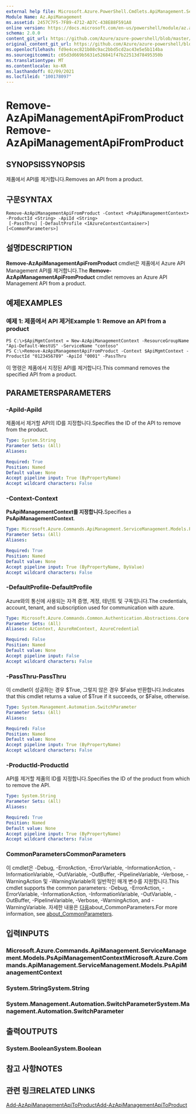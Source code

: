 ```yaml
---
external help file: Microsoft.Azure.PowerShell.Cmdlets.ApiManagement.ServiceManagement.dll-Help.xml
Module Name: Az.ApiManagement
ms.assetid: 2457C7F5-7FB9-4712-AD7C-438E88F591A8
online version: https://docs.microsoft.com/en-us/powershell/module/az.apimanagement/remove-azapimanagementapifromproduct
schema: 2.0.0
content_git_url: https://github.com/Azure/azure-powershell/blob/master/src/ApiManagement/ApiManagement/help/Remove-AzApiManagementApiFromProduct.md
original_content_git_url: https://github.com/Azure/azure-powershell/blob/master/src/ApiManagement/ApiManagement/help/Remove-AzApiManagementApiFromProduct.md
ms.openlocfilehash: fd9e4cec821b08c9ac2bbd5cd2ac43e5e5b114ba
ms.sourcegitcommit: c05d3d669b5631e526841f47b22513d78495350b
ms.translationtype: MT
ms.contentlocale: ko-KR
ms.lasthandoff: 02/09/2021
ms.locfileid: "100178097"
---
```

# <span data-ttu-id="c84bc-101">Remove-AzApiManagementApiFromProduct</span><span class="sxs-lookup"><span data-stu-id="c84bc-101">Remove-AzApiManagementApiFromProduct</span></span>

## <span data-ttu-id="c84bc-102">SYNOPSIS</span><span class="sxs-lookup"><span data-stu-id="c84bc-102">SYNOPSIS</span></span>
<span data-ttu-id="c84bc-103">제품에서 API를 제거합니다.</span><span class="sxs-lookup"><span data-stu-id="c84bc-103">Removes an API from a product.</span></span>

## <span data-ttu-id="c84bc-104">구문</span><span class="sxs-lookup"><span data-stu-id="c84bc-104">SYNTAX</span></span>

```
Remove-AzApiManagementApiFromProduct -Context <PsApiManagementContext> -ProductId <String> -ApiId <String>
 [-PassThru] [-DefaultProfile <IAzureContextContainer>] [<CommonParameters>]
```

## <span data-ttu-id="c84bc-105">설명</span><span class="sxs-lookup"><span data-stu-id="c84bc-105">DESCRIPTION</span></span>
<span data-ttu-id="c84bc-106">**Remove-AzApiManagementApiFromProduct** cmdlet은 제품에서 Azure API Management API를 제거합니다.</span><span class="sxs-lookup"><span data-stu-id="c84bc-106">The **Remove-AzApiManagementApiFromProduct** cmdlet removes an Azure API Management API from a product.</span></span>

## <span data-ttu-id="c84bc-107">예제</span><span class="sxs-lookup"><span data-stu-id="c84bc-107">EXAMPLES</span></span>

### <span data-ttu-id="c84bc-108">예제 1: 제품에서 API 제거</span><span class="sxs-lookup"><span data-stu-id="c84bc-108">Example 1: Remove an API from a product</span></span>
```
PS C:\>$ApiMgmtContext = New-AzApiManagementContext -ResourceGroupName "Api-Default-WestUS" -ServiceName "contoso"
PS C:\>Remove-AzApiManagementApiFromProduct -Context $ApiMgmtContext -ProductId "0123456789" -ApiId "0001" -PassThru
```

<span data-ttu-id="c84bc-109">이 명령은 제품에서 지정된 API를 제거합니다.</span><span class="sxs-lookup"><span data-stu-id="c84bc-109">This command removes the specified API from a product.</span></span>

## <span data-ttu-id="c84bc-110">PARAMETERS</span><span class="sxs-lookup"><span data-stu-id="c84bc-110">PARAMETERS</span></span>

### <span data-ttu-id="c84bc-111">-ApiId</span><span class="sxs-lookup"><span data-stu-id="c84bc-111">-ApiId</span></span>
<span data-ttu-id="c84bc-112">제품에서 제거할 API의 ID를 지정합니다.</span><span class="sxs-lookup"><span data-stu-id="c84bc-112">Specifies the ID of the API to remove from the product.</span></span>

```yaml
Type: System.String
Parameter Sets: (All)
Aliases:

Required: True
Position: Named
Default value: None
Accept pipeline input: True (ByPropertyName)
Accept wildcard characters: False
```

### <span data-ttu-id="c84bc-113">-Context</span><span class="sxs-lookup"><span data-stu-id="c84bc-113">-Context</span></span>
<span data-ttu-id="c84bc-114">**PsApiManagementContext를 지정합니다.**</span><span class="sxs-lookup"><span data-stu-id="c84bc-114">Specifies a **PsApiManagementContext**.</span></span>

```yaml
Type: Microsoft.Azure.Commands.ApiManagement.ServiceManagement.Models.PsApiManagementContext
Parameter Sets: (All)
Aliases:

Required: True
Position: Named
Default value: None
Accept pipeline input: True (ByPropertyName, ByValue)
Accept wildcard characters: False
```

### <span data-ttu-id="c84bc-115">-DefaultProfile</span><span class="sxs-lookup"><span data-stu-id="c84bc-115">-DefaultProfile</span></span>
<span data-ttu-id="c84bc-116">Azure와의 통신에 사용되는 자격 증명, 계정, 테넌트 및 구독입니다.</span><span class="sxs-lookup"><span data-stu-id="c84bc-116">The credentials, account, tenant, and subscription used for communication with azure.</span></span>

```yaml
Type: Microsoft.Azure.Commands.Common.Authentication.Abstractions.Core.IAzureContextContainer
Parameter Sets: (All)
Aliases: AzContext, AzureRmContext, AzureCredential

Required: False
Position: Named
Default value: None
Accept pipeline input: False
Accept wildcard characters: False
```

### <span data-ttu-id="c84bc-117">-PassThru</span><span class="sxs-lookup"><span data-stu-id="c84bc-117">-PassThru</span></span>
<span data-ttu-id="c84bc-118">이 cmdlet이 성공하는 경우 $True, 그렇지 않은 경우 $False 반환합니다.</span><span class="sxs-lookup"><span data-stu-id="c84bc-118">Indicates that this cmdlet returns a value of $True if it succeeds, or $False, otherwise.</span></span>

```yaml
Type: System.Management.Automation.SwitchParameter
Parameter Sets: (All)
Aliases:

Required: False
Position: Named
Default value: None
Accept pipeline input: True (ByPropertyName)
Accept wildcard characters: False
```

### <span data-ttu-id="c84bc-119">-ProductId</span><span class="sxs-lookup"><span data-stu-id="c84bc-119">-ProductId</span></span>
<span data-ttu-id="c84bc-120">API를 제거할 제품의 ID를 지정합니다.</span><span class="sxs-lookup"><span data-stu-id="c84bc-120">Specifies the ID of the product from which to remove the API.</span></span>

```yaml
Type: System.String
Parameter Sets: (All)
Aliases:

Required: True
Position: Named
Default value: None
Accept pipeline input: True (ByPropertyName)
Accept wildcard characters: False
```

### <span data-ttu-id="c84bc-121">CommonParameters</span><span class="sxs-lookup"><span data-stu-id="c84bc-121">CommonParameters</span></span>
<span data-ttu-id="c84bc-122">이 cmdlet은 -Debug, -ErrorAction, -ErrorVariable, -InformationAction, -InformationVariable, -OutVariable, -OutBuffer, -PipelineVariable, -Verbose, -WarningAction 및 -WarningVariable의 일반적인 매개 변수를 지원합니다.</span><span class="sxs-lookup"><span data-stu-id="c84bc-122">This cmdlet supports the common parameters: -Debug, -ErrorAction, -ErrorVariable, -InformationAction, -InformationVariable, -OutVariable, -OutBuffer, -PipelineVariable, -Verbose, -WarningAction, and -WarningVariable.</span></span> <span data-ttu-id="c84bc-123">자세한 내용은 [다음](http://go.microsoft.com/fwlink/?LinkID=113216)about_CommonParameters.</span><span class="sxs-lookup"><span data-stu-id="c84bc-123">For more information, see [about_CommonParameters](http://go.microsoft.com/fwlink/?LinkID=113216).</span></span>

## <span data-ttu-id="c84bc-124">입력</span><span class="sxs-lookup"><span data-stu-id="c84bc-124">INPUTS</span></span>

### <span data-ttu-id="c84bc-125">Microsoft.Azure.Commands.ApiManagement.ServiceManagement.Models.PsApiManagementContext</span><span class="sxs-lookup"><span data-stu-id="c84bc-125">Microsoft.Azure.Commands.ApiManagement.ServiceManagement.Models.PsApiManagementContext</span></span>

### <span data-ttu-id="c84bc-126">System.String</span><span class="sxs-lookup"><span data-stu-id="c84bc-126">System.String</span></span>

### <span data-ttu-id="c84bc-127">System.Management.Automation.SwitchParameter</span><span class="sxs-lookup"><span data-stu-id="c84bc-127">System.Management.Automation.SwitchParameter</span></span>

## <span data-ttu-id="c84bc-128">출력</span><span class="sxs-lookup"><span data-stu-id="c84bc-128">OUTPUTS</span></span>

### <span data-ttu-id="c84bc-129">System.Boolean</span><span class="sxs-lookup"><span data-stu-id="c84bc-129">System.Boolean</span></span>

## <span data-ttu-id="c84bc-130">참고 사항</span><span class="sxs-lookup"><span data-stu-id="c84bc-130">NOTES</span></span>

## <span data-ttu-id="c84bc-131">관련 링크</span><span class="sxs-lookup"><span data-stu-id="c84bc-131">RELATED LINKS</span></span>

[<span data-ttu-id="c84bc-132">Add-AzApiManagementApiToProduct</span><span class="sxs-lookup"><span data-stu-id="c84bc-132">Add-AzApiManagementApiToProduct</span></span>](./Add-AzApiManagementApiToProduct.md)


